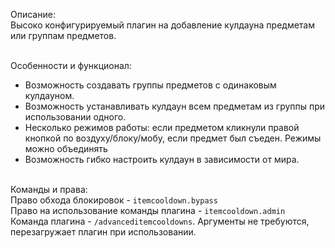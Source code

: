 Описание:
<br> Высоко конфигурируемый плагин на добавление кулдауна предметам или группам предметов.

<br>Особенности и функционал:
- Возможность создавать группы предметов с одинаковым кулдауном.
- Возможность устанавливать кулдаун всем предметам из группы при использовании одного.
- Несколько режимов работы: если предметом кликнули правой кнопкой по воздуху/блоку/мобу, если предмет был съеден. Режимы можно объединять
- Возможность гибко настроить кулдаун в зависимости от мира.

<br>Команды и права:
<br>Право обхода блокировок - `itemcooldown.bypass`
<br>Право на использование команды плагина - `itemcooldown.admin`
<br>Команда плагина - `/advanceditemcooldowns`. Аргументы не требуются, перезагружает плагин при использовании.
